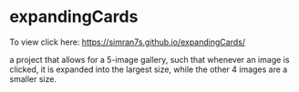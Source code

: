 # expandingCards

To view click here: https://simran7s.github.io/expandingCards/ 

a project that allows for a 5-image gallery, such that whenever an image is clicked, it is expanded into the largest size, while the other 4 images are a smaller size.
